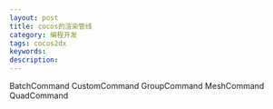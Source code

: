 ```yaml
---
layout: post
title: cocos的渲染管线
category: 编程开发
tags: cocos2dx
keywords: 
description: 
---
```


BatchCommand
CustomCommand
GroupCommand
MeshCommand
QuadCommand